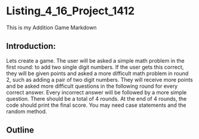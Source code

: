 # Listing_4_16_Project_1412 

This is my Addition Game Markdown

## Introduction:

Lets create a game. The user will be asked a simple math problem in the first round: to add two single digit numbers.
If the user gets this correct, they will be given points and asked a more difficult math problem in round 2, such as adding a pair of two digit numbers.
They will receive more points and be asked more difficult questions in the following round for every correct answer.
Every incorrect answer will be followed by a more simple question. There should be a total of 4 rounds.
At the end of 4 rounds, the code should print the final score. You may need case statements and the random method.

## Outline
